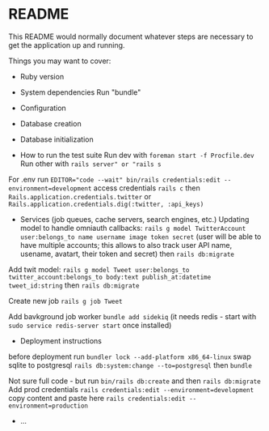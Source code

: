 # README

This README would normally document whatever steps are necessary to get the
application up and running.

Things you may want to cover:

* Ruby version

* System dependencies
Run "bundle"

* Configuration

* Database creation

* Database initialization

* How to run the test suite
Run dev with `foreman start -f Procfile.dev`
Run other with `rails server" or "rails s`

For .env run `EDITOR="code --wait" bin/rails credentials:edit --environment=development`
access credentials `rails c` then `Rails.application.credentials.twitter` or  `Rails.application.credentials.dig(:twitter, :api_keys)`

* Services (job queues, cache servers, search engines, etc.)
Updating model to handle omniauth callbacks: `rails g model TwitterAccount user:belongs_to name username image token secret` (user will be able to have multiple accounts; this allows to also track user API name, usename, avatart, their token and secret) then `rails db:migrate`

Add twit model: `rails g model Tweet user:belongs_to twitter_account:belongs_to body:text publish_at:datetime tweet_id:string` then `rails db:migrate`

Create new job `rails g job Tweet`

Add bavkground job worker `bundle add sidekiq` (it needs redis - start with `sudo service redis-server start` once installed)

* Deployment instructions

before deployment run `bundler lock --add-platform x86_64-linux`
swap sqlite to postgresql `rails db:system:change --to=postgresql` then `bundle`


Not sure full code - but run `bin/rails db:create` and then `rails db:migrate`
Add prod credentials `rails credentials:edit --environment=development` copy content and paste here `rails credentials:edit --environment=production`

* ...
